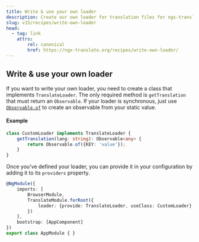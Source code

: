 ```yaml
---
title: Write & use your own loader
description: Create our own loader for translation files for ngx-translate.
slug: v15/recipes/write-own-loader
head:
  - tag: link
    attrs:
        rel: canonical
        href: https://ngx-translate.org/recipes/write-own-loader/
---
```


## Write & use your own loader

If you want to write your own loader, you need to create a class that
implements `TranslateLoader`. The only required method is `getTranslation` that must
return an `Observable`. If your loader is synchronous, just use [`Observable.of`](https://github.com/Reactive-Extensions/RxJS/blob/master/doc/api/core/operators/of.md) to create
an observable from your static value.

#### Example

~~~ts
class CustomLoader implements TranslateLoader {
    getTranslation(lang: string): Observable<any> {
        return Observable.of({KEY: 'value'});
    }
}
~~~

Once you've defined your loader, you can provide it in your configuration by adding it to its `providers` property.

~~~ts
@NgModule({
    imports: [
        BrowserModule,
        TranslateModule.forRoot({
            loader: {provide: TranslateLoader, useClass: CustomLoader}
        })
    ],
    bootstrap: [AppComponent]
})
export class AppModule { }
~~~
